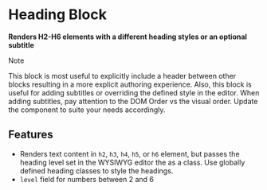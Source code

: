 # Heading Block

**Renders H2-H6 elements with a different heading styles or an optional subtitle**

> [!NOTE]
> This block is most useful to explicitly include a header between other blocks resulting in a more explicit authoring experience. Also, this block is useful for adding subtitles or overriding the defined style in the editor. When adding subtitles, pay attention to the DOM Order vs the visual order. Update the component to suite your needs accordingly.

## Features

- Renders text content in `h2`, `h3`, `h4`, `h5`, or `h6` element, 
  but passes the heading level set in the WYSIWYG editor the as a class.
  Use globally defined heading classes to style the headings.
- `level` field for numbers between 2 and 6
